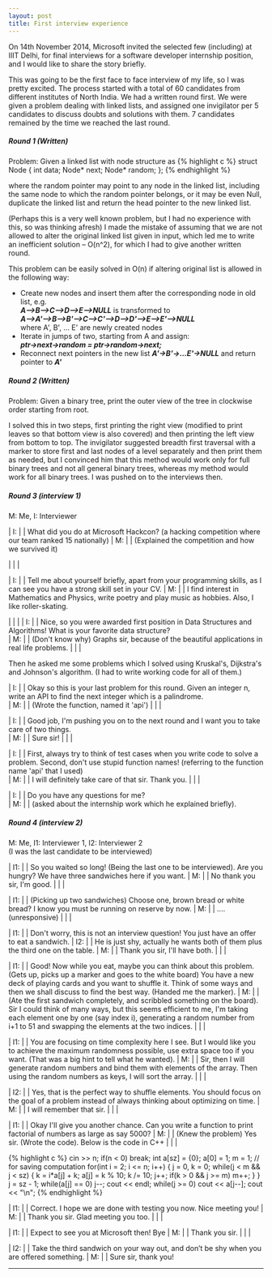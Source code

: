 ```yaml
---
layout: post
title: First interview experience
---
```


On 14th November 2014, Microsoft invited the selected few (including) at IIIT Delhi, for final interviews for a software developer internship position, and I would like to share the story briefly.

This was going to be the first face to face interview of my life, so I was pretty excited. The process started with a total of 60 candidates from different institutes of North India. We had a written round first. We were given a problem dealing with linked lists, and assigned one invigilator per 5 candidates to discuss doubts and solutions with them. 7 candidates remained by the time we reached the last round.

##### Round 1 (Written)
Problem: Given a linked list with node structure as
{% highlight c %}
struct Node
{
    int data;
    Node* next;
    Node* random;
};
{% endhighlight %}

where the random pointer may point to any node in the linked list, including the same node to which the random pointer belongs, or it may be even Null, duplicate the linked list and return the head pointer to the new linked list.

(Perhaps this is a very well known problem, but I had no experience with this, so was thinking afresh) I made the mistake of assuming that we are not allowed to alter the original linked list given in input, which led me to write an inefficient solution – O(n^2), for which I had to give another written round.

This problem can be easily solved in O(n) if altering original list is allowed in the following way:

- Create new nodes and insert them after the corresponding node in old list, e.g.  
**_A–>B–>C–>D–>E–>NULL_** is transformed to  
**_A–>A'–>B–>B'–>C–>C'–>D–>D'–>E–>E'–>NULL_**  
where A', B', … E' are newly created nodes
- Iterate in jumps of two, starting from A and assign:  
_**ptr->next->random = ptr->random->next;**_
- Reconnect next pointers in the new list **_A'->B'->…E'->NULL_** and return pointer to **_A'_**

##### Round 2 (Written)
Problem: Given a binary tree, print the outer view of the tree in clockwise order starting from root.

I solved this in two steps, first printing the right view (modified to print leaves so that bottom view is also covered) and then printing the left view from bottom to top. The invigilator suggested breadth first traversal with a marker to store first and last nodes of a level separately and then print them as needed, but I convinced him that this method would work only for full binary trees and not all general binary trees, whereas my method would work for all binary trees. I was pushed on to the interviews then.

##### Round 3 (interview 1)

M: Me, I: Interviewer

| I: | | What did you do at Microsoft Hackcon? (a hacking competition where our team ranked 15 nationally)
| M: | | (Explained the competition and how we survived it)

| | |

| I: | | Tell me about yourself briefly, apart from your programming skills, as I can see you have a strong skill set in your CV.
| M: | | I find interest in Mathematics and Physics, write poetry and play music as hobbies. Also, I like roller-skating.

| | |
| I: | | Nice, so you were awarded first position in Data Structures and Algorithms! What is your favorite data structure?  
| M: | | (Don't know why) Graphs sir, because of the beautiful applications in real life problems.
| | |

Then he asked me some problems which I solved using Kruskal's, Dijkstra's and Johnson's algorithm. (I had to write working code for all of them.)

| I: | | Okay so this is your last problem for this round. Given an integer n, write an API to find the next integer which is a palindrome.  
| M: | | (Wrote the function, named it 'api')
| | |

| I: | | Good job, I'm pushing you on to the next round and I want you to take care of two things.  
| M: | | Sure sir!
| | |

| I: | | First, always try to think of test cases when you write code to solve a problem. Second, don't use stupid function names! (referring to the function name 'api' that I used)  
| M: | | I will definitely take care of that sir. Thank you.
| | |

| I: | | Do you have any questions for me?  
| M: | | (asked about the internship work which he explained briefly).

##### Round 4 (interview 2)

M: Me, I1: Interviewer 1, I2: Interviewer 2  
(I was the last candidate to be interviewed)

| I1: | | So you waited so long! (Being the last one to be interviewed). Are you hungry? We have three sandwiches here if you want.
| M: | | No thank you sir, I'm good.
| | |

| I1: | | (Picking up two sandwiches) Choose one, brown bread or white bread? I know you must be running on reserve by now.
| M: | | …. (unresponsive)
| | |

| I1: | | Don't worry, this is not an interview question! You just have an offer to eat a sandwich.
| I2: | | He is just shy, actually he wants both of them plus the third one on the table.
| M: | | Thank you sir, I'll have both.
| | |

| I1: | | Good! Now while you eat, maybe you can think about this problem. (Gets up, picks up a marker and goes to the white board) You have a new deck of playing cards and you want to shuffle it. Think of some ways and then we shall discuss to find the best way. (Handed me the marker).
| M: | | (Ate the first sandwich completely, and scribbled something on the board). Sir I could think of many ways, but this seems efficient to me, I'm taking each element one by one (say index i), generating a random number from i+1 to 51 and swapping the elements at the two indices.
| | |

| I1: | | You are focusing on time complexity here I see. But I would like you to achieve the maximum randomness possible, use extra space too if you want. (That was a big hint to tell what he wanted).
| M: | | Sir, then I will generate random numbers and bind them with elements of the array. Then using the random numbers as keys, I will sort the array.
| | |

| I2: | | Yes, that is the perfect way to shuffle elements. You should focus on the goal of a problem instead of always thinking about optimizing on time.
| M: | | I will remember that sir.
| | |

| I1: | | Okay I'll give you another chance. Can you write a function to print factorial of numbers as large as say 5000?
| M: | | (Knew the problem) Yes sir. (Wrote the code). Below is the code in C++
| | |

{% highlight c %}
cin >> n;
if(n < 0) break;
int a[sz] = {0};
a[0] = 1;
m = 1; // for saving computation
for(int i = 2; i <= n; i++)
{
  j = 0, k = 0;
  while(j < m && j < sz)
  {
    k = i*a[j] + k;
    a[j] = k % 10;
    k /= 10;
    j++;
    if(k > 0 && j >= m) m++;
  }
}
j = sz - 1;
while(a[j] == 0) j--;
cout << endl;
while(j >= 0) cout << a[j--];
cout << "\n";
{% endhighlight %}

| I1: | | Correct. I hope we are done with testing you now. Nice meeting you!
| M: | | Thank you sir. Glad meeting you too.
| | |

| I1: | | Expect to see you at Microsoft then! Bye
| M: | | Thank you sir.
| | |

| I2: | | Take the third sandwich on your way out, and don’t be shy when you are offered something.
| M: | | Sure sir, thank you!

---